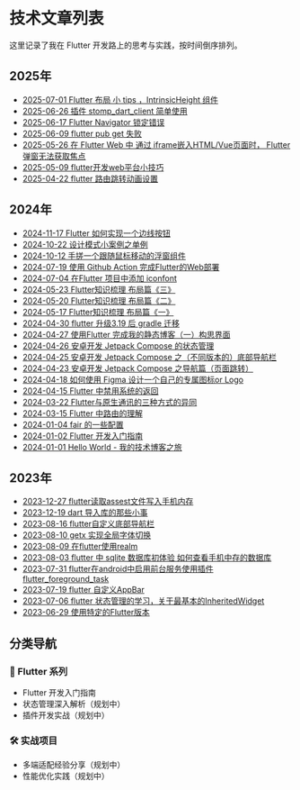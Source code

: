 # 技术文章列表

这里记录了我在 Flutter 开发路上的思考与实践，按时间倒序排列。

## 2025年

- [2025-07-01 Flutter 布局 小 tips ，IntrinsicHeight 组件](./2025/2025-07-01-Flutter-布局-小-tips-IntrinsicHeight-组件.md)
- [2025-06-26 插件 stomp_dart_client 简单使用](./2025/2025-06-26-插件-stomp_dart_client-简单使用.md)
- [2025-06-17 Flutter Navigator 锁定错误](./2025/2025-06-17-Flutter-Navigator-锁定错误.md)
- [2025-06-09 flutter pub get 失败](./2025/2025-06-09-flutter-pub-get-失败.md)
- [2025-05-26 在 Flutter Web 中 通过 iframe嵌入HTML/Vue页面时， Flutter 弹窗无法获取焦点](./2025/2025-05-26-在-Flutter-Web-中-通过-iframe嵌入HTML-Vue页面时-Flutter-弹窗无法获取焦点.md)
- [2025-05-09 flutter开发web平台小技巧](./2025/2025-05-09-flutter开发web平台小技巧.md)
- [2025-04-22 flutter 路由跳转动画设置](./2025/2025-04-22-flutter-路由跳转动画设置.md)

## 2024年

- [2024-11-17 Flutter 如何实现一个边线按钮](./2024/2024-11-17-flutter-border-button.md)
- [2024-10-22 设计模式小案例之单例](./2024/2024-10-22-design-pattern-singleton.md)
- [2024-10-12 手搓一个跟随鼠标移动的浮窗组件](./2024/2024-10-12-mouse-follow-popup.md)
- [2024-07-19 使用 Github Action 完成Flutter的Web部署](./2024/2024-07-19-使用-Github-Action-完成Flutter的Web部署.md)
- [2024-07-04 在Flutter 项目中添加 iconfont](./2024/2024-07-04-在Flutter-项目中添加-iconfont.md)
- [2024-05-23 Flutter知识梳理 布局篇《三》](./2024/2024-05-23-Flutter知识梳理-布局篇-三-.md)
- [2024-05-20 Flutter知识梳理 布局篇《二》](./2024/2024-05-20-Flutter知识梳理-布局篇-二-.md)
- [2024-05-17 Flutter知识梳理 布局篇《一》](./2024/2024-05-17-Flutter知识梳理-布局篇-一-.md)
- [2024-04-30 flutter 升级3.19 后 gradle 迁移](./2024/2024-04-30-flutter-升级3-19-后-gradle-迁移.md)
- [2024-04-27 使用Flutter 完成我的静态博客（一）构思界面](./2024/2024-04-27-使用Flutter-完成我的静态博客-一-构思界面.md)
- [2024-04-26 安卓开发 Jetpack Compose 的状态管理](./2024/2024-04-26-安卓开发-Jetpack-Compose-的状态管理.md)
- [2024-04-25 安卓开发 Jetpack Compose 之（不同版本的）底部导航栏](./2024/2024-04-25-安卓开发-Jetpack-Compose-之-不同版本的-底部导航栏.md)
- [2024-04-23 安卓开发 Jetpack Compose 之导航篇（页面跳转）](./2024/2024-04-23-安卓开发-Jetpack-Compose-之导航篇-页面跳转-.md)
- [2024-04-18 如何使用 Figma 设计一个自己的专属图标or Logo](./2024/2024-04-18-如何使用-Figma-设计一个自己的专属图标or-Logo.md)
- [2024-04-15 Flutter 中禁用系统的返回](./2024/2024-04-15-Flutter-中禁用系统的返回.md)
- [2024-03-22 Flutter与原生通讯的三种方式的异同](./2024/2024-03-22-Flutter与原生通讯的三种方式的异同.md)
- [2024-03-15 Flutter 中路由的理解](./2024/2024-03-15-Flutter-中路由的理解.md)
- [2024-01-04 fair 的一些配置](./2024/2024-01-04-fair-的一些配置.md)
- [2024-01-02 Flutter 开发入门指南](./2024/2024-01-02-flutter-start.md)
- [2024-01-01 Hello World - 我的技术博客之旅](./2024/2024-01-01-hello-world.md)

## 2023年

- [2023-12-27 flutter读取assest文件写入手机内存](./2023/2023-12-27-flutter读取assest文件写入手机内存.md)
- [2023-12-19 dart 导入库的那些小事](./2023/2023-12-19-dart-导入库的那些小事.md)
- [2023-08-16 flutter自定义底部导航栏](./2023/2023-08-16-flutter自定义底部导航栏.md)
- [2023-08-10 getx 实现全局字体切换](./2023/2023-08-10-getx-实现全局字体切换.md)
- [2023-08-09 在flutter使用realm](./2023/2023-08-09-在flutter使用realm.md)
- [2023-08-03 flutter 中 sqlite 数据库初体验 如何查看手机中存的数据库](./2023/2023-08-03-flutter-中-sqlite-数据库初体验-如何查看手机中存的数据库.md)
- [2023-07-31 flutter在android中启用前台服务使用插件flutter_foreground_task](./2023/2023-07-31-flutter在android中启用前台服务使用插件flutter_foreground_task.md)
- [2023-07-19 flutter 自定义AppBar](./2023/2023-07-19-flutter-自定义AppBar.md)
- [2023-07-06 flutter 状态管理的学习，关于最基本的InheritedWidget](./2023/2023-07-06-flutter-状态管理的学习-关于最基本的InheritedWidget.md)
- [2023-06-29 使用特定的Flutter版本](./2023/2023-06-29%20使用特定的flutter版本.md)

## 分类导航

### 🚀 Flutter 系列
- Flutter 开发入门指南
- 状态管理深入解析（规划中）
- 插件开发实战（规划中）

### 🛠 实战项目
- 多端适配经验分享（规划中）
- 性能优化实践（规划中）